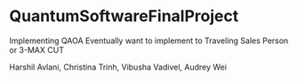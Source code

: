 # QuantumSoftwareFinalProject

Implementing QAOA
Eventually want to implement to Traveling Sales Person or 3-MAX CUT

Harshil Avlani, Christina Trinh, Vibusha Vadivel, Audrey Wei
